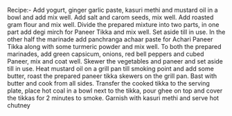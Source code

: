 Recipe:-
 Add yogurt, ginger garlic paste, kasuri methi and mustard oil in a bowl and add mix well.
 Add salt and carom seeds, mix well. Add roasted gram flour and mix well. 
 Divide the prepared mixture into two parts, in one part add degi mirch for Paneer Tikka and mix well. Set aside till in use. 
 In the other half the marinade add panchranga achaar paste for Achari Paneer Tikka along with some turmeric powder and mix well. 
 To both the prepared marinades, add green capsicum, onions, red bell peppers and cubed Paneer, mix and coat well. 
 Skewer the vegetables and paneer and set aside till in use. 
 Heat mustard oil on a grill pan till smoking point and add some butter, roast the prepared paneer tikka skewers on the grill pan. 
 Bast with butter and cook from all sides. 
 Transfer the cooked tikka to the serving plate, place hot coal in a bowl next to the tikka, pour ghee on top and cover the tikkas for 2 minutes to smoke.
 Garnish with kasuri methi and serve hot chutney